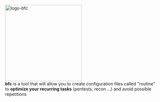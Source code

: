 <a href="https://ibb.co/kc5c7yc"><img src="https://i.ibb.co/F7m7rW7/logo-bfc.png" alt="logo-bfc" border="0" width="250"></a><br />
**bfc** is a tool that will allow you to create configuration files called "routine" to **optimize your recurring tasks** (pentests, recon ...) and avoid possible repetitions
